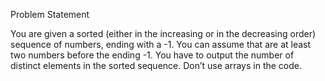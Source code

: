 Problem Statement

You are given a sorted (either in the increasing or in the decreasing order) sequence of
numbers, ending with a -1. You can assume that are at least two numbers before the ending -1. You have to output the number of distinct elements in the sorted sequence. 
Don’t use arrays in the code.